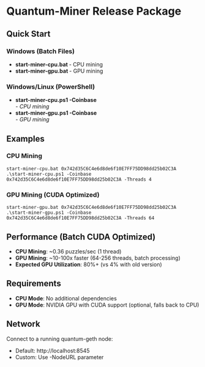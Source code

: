 ﻿# Quantum-Miner Release Package

## Quick Start

### Windows (Batch Files)
- **start-miner-cpu.bat <coinbase>** - CPU mining
- **start-miner-gpu.bat <coinbase>** - GPU mining

### Windows/Linux (PowerShell)  
- **start-miner-cpu.ps1 -Coinbase <address>** - CPU mining
- **start-miner-gpu.ps1 -Coinbase <address>** - GPU mining

## Examples

### CPU Mining
`
start-miner-cpu.bat 0x742d35C6C4e6d8de6f10E7FF75DD98dd25b02C3A
.\start-miner-cpu.ps1 -Coinbase 0x742d35C6C4e6d8de6f10E7FF75DD98dd25b02C3A -Threads 4
`

### GPU Mining (CUDA Optimized)
`
start-miner-gpu.bat 0x742d35C6C4e6d8de6f10E7FF75DD98dd25b02C3A
.\start-miner-gpu.ps1 -Coinbase 0x742d35C6C4e6d8de6f10E7FF75DD98dd25b02C3A -Threads 64
`

## Performance (Batch CUDA Optimized)
- **CPU Mining**: ~0.36 puzzles/sec (1 thread)
- **GPU Mining**: ~10-100x faster (64-256 threads, batch processing)
- **Expected GPU Utilization**: 80%+ (vs 4% with old version)

## Requirements
- **CPU Mode**: No additional dependencies
- **GPU Mode**: NVIDIA GPU with CUDA support (optional, falls back to CPU)

## Network
Connect to a running quantum-geth node:
- Default: http://localhost:8545
- Custom: Use -NodeURL parameter
